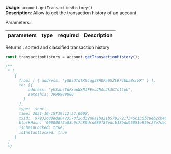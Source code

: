 **Usage**: `account.getTransactionHistory()`    
**Description**: Allow to get the transaction history of an account

Parameters:   

| parameters        | type   | required       | Description                                      |  
|-------------------|--------|----------------| -------------------------------------------------|

Returns : sorted and classified transaction history   

```js
const transactionHistory = account.getTransactionHistory();

/**
 * [
    {
      from: [ { address: 'ySBsUTdfKSzqg5SHDFa6SZLRFzbbaBsrMX' } ],
      to: [{ 
          address: 'yUSaLsYdFxuuWxNJFEvoJNAcJk3KTotLpU',
          satoshis: 3999989000
        }
      ],
      type: 'sent',
      time: 2021-10-15T19:12:52.000Z,
      txId: '97932c88eda0423578f26d32a0a1ba21b5792721f345c135bc8eb2cb4864184c',
      blockHash: '000000f3a03c0c7c89dcd089f87edcb18bdd95051e85bc27e7de73666a071698',
      isChainLocked: true,
      isInstantLocked: true
    }
 ]
 */
```
